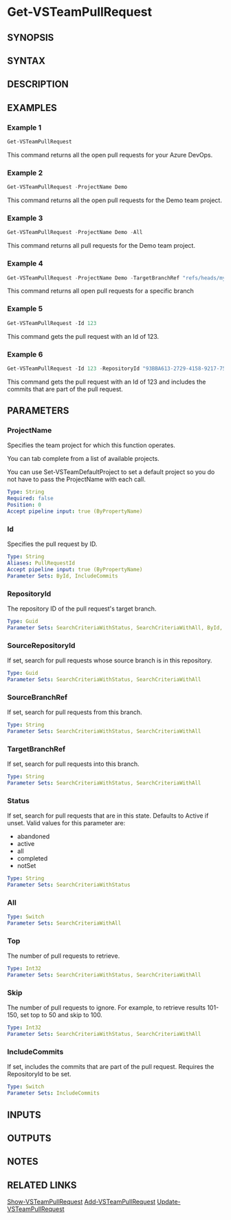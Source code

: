 <!-- #include "./common/header.md" -->

# Get-VSTeamPullRequest

## SYNOPSIS

<!-- #include "./synopsis/Get-VSTeamPullRequest.md" -->

## SYNTAX

## DESCRIPTION

<!-- #include "./synopsis/Get-VSTeamPullRequest.md" -->

## EXAMPLES

### Example 1

```powershell
Get-VSTeamPullRequest
```

This command returns all the open pull requests for your Azure DevOps.

### Example 2

```powershell
Get-VSTeamPullRequest -ProjectName Demo
```

This command returns all the open pull requests for the Demo team project.

### Example 3

```powershell
Get-VSTeamPullRequest -ProjectName Demo -All
```

This command returns all pull requests for the Demo team project.

### Example 4

```powershell
Get-VSTeamPullRequest -ProjectName Demo -TargetBranchRef "refs/heads/mybranch"
```

This command returns all open pull requests for a specific branch

### Example 5

```powershell
Get-VSTeamPullRequest -Id 123
```

This command gets the pull request with an Id of 123.

### Example 6

```powershell
Get-VSTeamPullRequest -Id 123 -RepositoryId "93BBA613-2729-4158-9217-751E952AB4AF" -IncludeCommits
```

This command gets the pull request with an Id of 123 and includes the commits that are part of the pull request.

## PARAMETERS

### ProjectName

Specifies the team project for which this function operates.

You can tab complete from a list of available projects.

You can use Set-VSTeamDefaultProject to set a default project so
you do not have to pass the ProjectName with each call.

```yaml
Type: String
Required: false
Position: 0
Accept pipeline input: true (ByPropertyName)
```

### Id

Specifies the pull request by ID.

```yaml
Type: String
Aliases: PullRequestId
Accept pipeline input: true (ByPropertyName)
Parameter Sets: ById, IncludeCommits
```

### RepositoryId

The repository ID of the pull request's target branch.

```yaml
Type: Guid
Parameter Sets: SearchCriteriaWithStatus, SearchCriteriaWithAll, ById, IncludeCommits
```

### SourceRepositoryId

If set, search for pull requests whose source branch is in this repository.

```yaml
Type: Guid
Parameter Sets: SearchCriteriaWithStatus, SearchCriteriaWithAll
```

### SourceBranchRef

If set, search for pull requests from this branch.

```yaml
Type: String
Parameter Sets: SearchCriteriaWithStatus, SearchCriteriaWithAll
```

### TargetBranchRef

If set, search for pull requests into this branch.

```yaml
Type: String
Parameter Sets: SearchCriteriaWithStatus, SearchCriteriaWithAll
```

### Status

If set, search for pull requests that are in this state. Defaults to Active if unset. Valid values for this parameter are:

- abandoned
- active
- all
- completed
- notSet

```yaml
Type: String
Parameter Sets: SearchCriteriaWithStatus
```

### All

```yaml
Type: Switch
Parameter Sets: SearchCriteriaWithAll
```

### Top

The number of pull requests to retrieve.

```yaml
Type: Int32
Parameter Sets: SearchCriteriaWithStatus, SearchCriteriaWithAll
```

### Skip

The number of pull requests to ignore. For example, to retrieve results 101-150, set top to 50 and skip to 100.

```yaml
Type: Int32
Parameter Sets: SearchCriteriaWithStatus, SearchCriteriaWithAll
```

### IncludeCommits

If set, includes the commits that are part of the pull request. Requires the RepositoryId to be set.

```yaml
Type: Switch
Parameter Sets: IncludeCommits
```

## INPUTS

## OUTPUTS

## NOTES

<!-- #include "./common/prerequisites.md" -->

## RELATED LINKS



[Show-VSTeamPullRequest](Show-VSTeamPullRequest.md)
[Add-VSTeamPullRequest](Add-VSTeamPullRequest.md)
[Update-VSTeamPullRequest](Update-VSTeamPullRequest.md)
